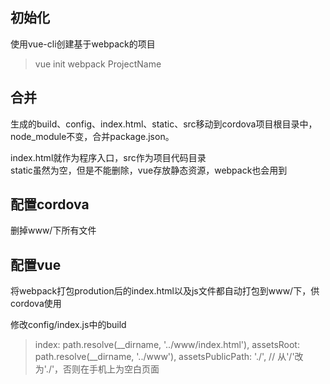 ## 初始化
使用vue-cli创建基于webpack的项目
> vue init webpack ProjectName

## 合并
生成的build、config、index.html、static、src移动到cordova项目根目录中，node_module不变，合并package.json。

index.html就作为程序入口，src作为项目代码目录  
static虽然为空，但是不能删除，vue存放静态资源，webpack也会用到

## 配置cordova
删掉www/下所有文件

## 配置vue
将webpack打包prodution后的index.html以及js文件都自动打包到www/下，供cordova使用

修改config/index.js中的build
> index: path.resolve(__dirname, '../www/index.html'),
> assetsRoot: path.resolve(__dirname, '../www'),
> assetsPublicPath: './', // 从'/'改为'./'，否则在手机上为空白页面

